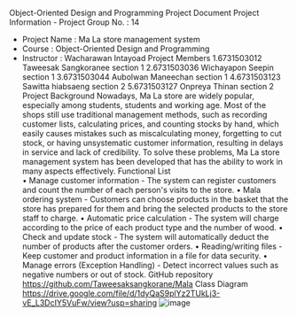 Object-Oriented Design and Programming Project Document 
Project Information - Project Group No. : 14 
- Project Name : Ma La store management system
-  Course : Object-Oriented Design and Programming
- Instructor : Wacharawan Intayoad 
Project Members
1.6731503012	 Taweesak     Sangkoranee	section 1
2.6731503036	 Wichayapon   Seepin	section 1
3.6731503044	 Aubolwan     Maneechan	section 1
4.6731503123	 Sawitta      hiabsaeng	section 2
5.6731503127	 Onpreya      Thinan	section 2
Project Background 
Nowadays, Ma La store are widely popular, especially among students, students and working age. Most 
of the shops still use traditional management methods, such as recording customer lists, calculating prices, 
and counting stocks by hand, which easily causes mistakes such as miscalculating money, forgetting to cut 
stock, or having unsystematic customer information, resulting in delays in service and lack of credibility. 
To solve these problems, Ma La store management system has been developed that has the ability to work 
in many aspects effectively. 
Functional List  
• Manage customer information  - The system can register customers and count the number of each person's visits to the store. 
• Mala ordering system  - Customers can choose products in the basket that the store has prepared for them and bring the 
selected products to the store staff to charge. 
• Automatic price calculation  - The system will charge according to the price of each product type and the number of wood. 
• Check and update stock - The system will automatically deduct the number of products after the customer orders. 
• Reading/writing files - Keep customer and product information in a file for data security. 
• Manage errors (Exception Handling)  - Detect incorrect values such as negative numbers or out of stock. 
GitHub repository 
https://github.com/Taweesaksangkorane/Mala 
Class Diagram 
https://drive.google.com/file/d/1dyQaS9plYz2TUkLj3-vE_L3DcIY5VuFw/view?usp=sharing
![image](https://github.com/user-attachments/assets/366ac6d2-d573-43aa-bb72-088656ccd007)

